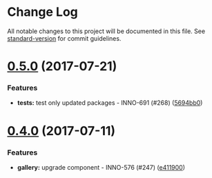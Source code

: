 # Change Log

All notable changes to this project will be documented in this file.
See [standard-version](https://github.com/conventional-changelog/standard-version) for commit guidelines.

<a name="0.5.0"></a>
# [0.5.0](https://github.com/ec-europa/europa-component-library/compare/@ec-europa/ecl-galleries@0.4.0...@ec-europa/ecl-galleries@0.5.0) (2017-07-21)


### Features

* **tests:** test only updated packages - INNO-691 (#268) ([5694bb0](https://github.com/ec-europa/europa-component-library/commit/5694bb0))




<a name="0.4.0"></a>
# [0.4.0](https://github.com/ec-europa/europa-component-library/compare/@ec-europa/ecl-galleries@0.3.0...@ec-europa/ecl-galleries@0.4.0) (2017-07-11)


### Features

* **gallery:** upgrade component - INNO-576 (#247) ([e411900](https://github.com/ec-europa/europa-component-library/commit/e411900))
